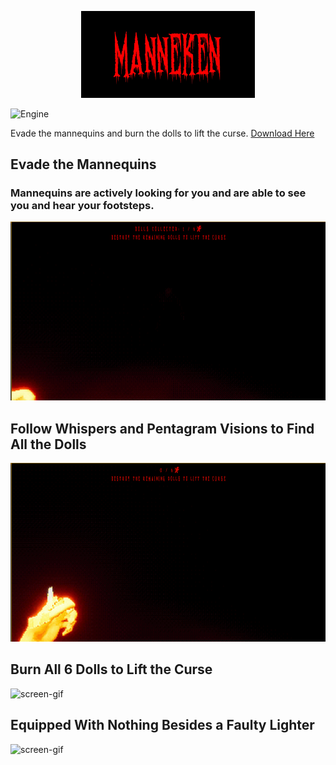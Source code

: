 <p align="center">
  <img src="https://github.com/Nizar1999/Manneken/blob/main/screenshots/Banner.jpg" width = 55%; height=55% />
</p>

![Engine](https://img.shields.io/badge/-MADE%20WITH%20UE4-black?style=for-the-badge&logo=unreal-engine&logoColor=red)

 Evade the mannequins and burn the dolls to lift the curse.
 [Download Here](https://nizardk.itch.io/manneken)
 
 ## Evade the Mannequins
 ### Mannequins are actively looking for you and are able to see you and hear your footsteps.
 ![screen-gif](./screenshots/Mannequin.gif)
 
 ## Follow Whispers and Pentagram Visions to Find All the Dolls
 ![screen-gif](./screenshots/Penta.gif)
 
 ## Burn All 6 Dolls to Lift the Curse
 ![screen-gif](./screenshots/Doll.gif)
 
 ## Equipped With Nothing Besides a Faulty Lighter
 ![screen-gif](./screenshots/Lighter.gif)
